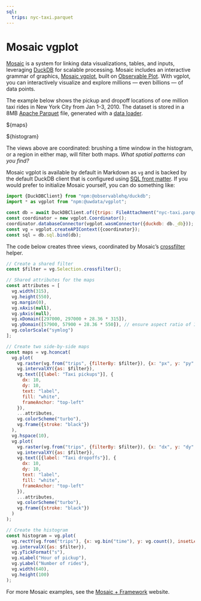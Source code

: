 ```yaml
---
sql:
  trips: nyc-taxi.parquet
---
```


# Mosaic vgplot <a href="https://github.com/observablehq/framework/releases/tag/v1.3.0" class="observablehq-version-badge" data-version="^1.3.0" title="Added in 1.3.0"></a>

[Mosaic](https://uwdata.github.io/mosaic/) is a system for linking data visualizations, tables, and inputs, leveraging [DuckDB](./duckdb) for scalable processing. Mosaic includes an interactive grammar of graphics, [Mosaic vgplot](https://uwdata.github.io/mosaic/vgplot/), built on [Observable Plot](./plot). With vgplot, you can interactively visualize and explore millions — even billions — of data points.

The example below shows the pickup and dropoff locations of one million taxi rides in New York City from Jan 1–3, 2010. The dataset is stored in a 8MB [Apache Parquet](./arrow#apache-parquet) file, generated with a [data loader](../data-loaders).

${maps}

${histogram}

The views above are coordinated: brushing a time window in the histogram, or a region in either map, will filter both maps. _What spatial patterns can you find?_

Mosaic vgplot is available by default in Markdown as `vg` and is backed by the default DuckDB client that is configured using [SQL front matter](../sql). If you would prefer to initialize Mosaic yourself, you can do something like:

```js run=false
import {DuckDBClient} from "npm:@observablehq/duckdb";
import * as vgplot from "npm:@uwdata/vgplot";

const db = await DuckDBClient.of({trips: FileAttachment("nyc-taxi.parquet")});
const coordinator = new vgplot.Coordinator();
coordinator.databaseConnector(vgplot.wasmConnector({duckdb: db._db}));
const vg = vgplot.createAPIContext({coordinator});
const sql = db.sql.bind(db);
```

The code below creates three views, coordinated by Mosaic’s [crossfilter](https://uwdata.github.io/mosaic/api/core/selection.html#selection-crossfilter) helper.

```js echo
// Create a shared filter
const $filter = vg.Selection.crossfilter();

// Shared attributes for the maps
const attributes = [
  vg.width(315),
  vg.height(550),
  vg.margin(0),
  vg.xAxis(null),
  vg.yAxis(null),
  vg.xDomain([297000, 297000 + 28.36 * 315]),
  vg.yDomain([57900, 57900 + 28.36 * 550]), // ensure aspect ratio of 1
  vg.colorScale("symlog")
];

// Create two side-by-side maps
const maps = vg.hconcat(
  vg.plot(
    vg.raster(vg.from("trips", {filterBy: $filter}), {x: "px", y: "py", imageRendering: "pixelated"}),
    vg.intervalXY({as: $filter}),
    vg.text([{label: "Taxi pickups"}], {
      dx: 10,
      dy: 10,
      text: "label",
      fill: "white",
      frameAnchor: "top-left"
    }),
    ...attributes,
    vg.colorScheme("turbo"),
    vg.frame({stroke: "black"})
  ),
  vg.hspace(10),
  vg.plot(
    vg.raster(vg.from("trips", {filterBy: $filter}), {x: "dx", y: "dy", imageRendering: "pixelated"}),
    vg.intervalXY({as: $filter}),
    vg.text([{label: "Taxi dropoffs"}], {
      dx: 10,
      dy: 10,
      text: "label",
      fill: "white",
      frameAnchor: "top-left"
    }),
    ...attributes,
    vg.colorScheme("turbo"),
    vg.frame({stroke: "black"})
  )
);

// Create the histogram
const histogram = vg.plot(
  vg.rectY(vg.from("trips"), {x: vg.bin("time"), y: vg.count(), insetLeft: 0.5, insetRight: 0.5}),
  vg.intervalX({as: $filter}),
  vg.yTickFormat("s"),
  vg.xLabel("Hour of pickup"),
  vg.yLabel("Number of rides"),
  vg.width(640),
  vg.height(100)
);
```

For more Mosaic examples, see the [Mosaic + Framework](https://uwdata.github.io/mosaic-framework-example/) website.
